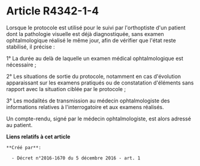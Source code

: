 # Article R4342-1-4

Lorsque le protocole est utilisé pour le suivi par l'orthoptiste d'un patient dont la pathologie visuelle est déjà
diagnostiquée, sans examen ophtalmologique réalisé le même jour, afin de vérifier que l'état reste stabilisé, il précise : 

1° La durée au delà de laquelle un examen médical ophtalmologique est nécessaire ; 

2° Les situations de sortie du protocole, notamment en cas d'évolution apparaissant sur les examens pratiqués ou de
constatation d'éléments sans rapport avec la situation ciblée par le protocole ; 

3° Les modalités de transmission au médecin ophtalmologiste des informations relatives à l'interrogatoire et aux examens
réalisés. 

Un compte-rendu, signé par le médecin ophtalmologiste, est alors adressé au patient.

**Liens relatifs à cet article**

	**Créé par**:

	  - Décret n°2016-1670 du 5 décembre 2016 - art. 1
